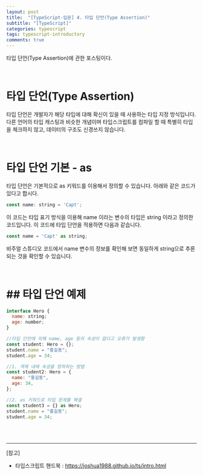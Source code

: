 ```yaml
---
layout: post
title:  "[TypeScript-입문] 4. 타입 단언(Type Assertion)"
subtitle: "[TypeScript]"
categories: typescript
tags: typescript-introductory
comments: true
---
```


타입 단언(Type Assertion)에 관한 포스팅이다.

<br>


# 타입 단언(Type Assertion)

타입 단언은 개발자가 해당 타입에 대해 확신이 있을 때 사용하는 타입 지정 방식입니다. 다른 언어의 타입 캐스팅과 비슷한 개념이며 타입스크립트를 컴파일 할 때 특별히 타입을 체크하지 않고, 데이터의 구조도 신경쓰지 않습니다.

<br>

# 타입 단언 기본 - as

타입 단언은 기본적으로 as 키워드를 이용해서 정의할 수 있습니다. 아래와 같은 코드가 있다고 합시다.

```js
const name: string = 'Capt';
```

이 코드는 타입 표기 방식을 이용해 name 이라는 변수의 타입은 string 이라고 정의한 코드입니다. 이 코드에 타입 단언을 적용하면 다음과 같습니다.

```js
const name = 'Capt' as string;
```

비주얼 스튜디오 코드에서 name 변수의 정보를 확인해 보면 동일하게 string으로 추론되는 것을 확인할 수 있습니다.

<br>

# ## 타입 단언 예제

```js
interface Hero {
  name: string;
  age: number;
}

//타입 단언에 의해 name, age 등의 속성이 없다고 오류가 발생함
const student: Hero = {};
student.name = "홍길동";
student.age = 34;

//1. 객체 내에 속성을 정의하는 방법
const student2: Hero = {
  name: "홍길동",
  age: 34,
};

//2. as 키워드로 타입 문제를 해결
const student3 = {} as Hero;
student.name = "홍길동";
student.age = 34;

```


<br><br>


---
[참고]
- 타입스크립트 핸드북 : https://joshua1988.github.io/ts/intro.html